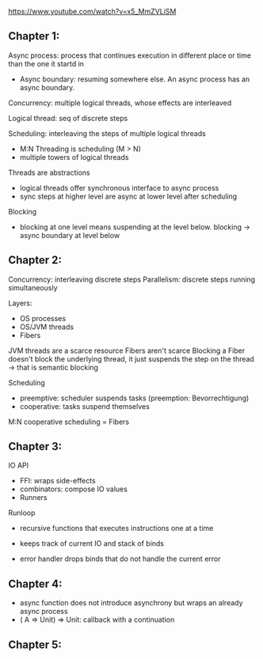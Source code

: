 https://www.youtube.com/watch?v=x5_MmZVLiSM

## Chapter 1:

Async process: process that continues execution in different place or time than the one it startd in
* Async boundary: resuming somewhere else. An async process has an async boundary.

Concurrency: multiple logical threads, whose effects are interleaved

Logical thread: seq of discrete steps

Scheduling: interleaving the steps of multiple logical threads
* M:N Threading is scheduling (M > N)
* multiple towers of logical threads

Threads are abstractions
* logical threads offer synchronous interface to async process
* sync steps at higher level are async at lower level after scheduling

Blocking
* blocking at one level means suspending at the level below. blocking -> async boundary at level below

## Chapter 2:

Concurrency: interleaving discrete steps
Parallelism: discrete steps running simultaneously

Layers:
* OS processes
* OS/JVM threads
* Fibers

JVM threads are a scarce resource
Fibers aren't scarce
Blocking a Fiber doesn't block the underlying thread, it just suspends the step on the thread -> that is semantic blocking

Scheduling
* preemptive: scheduler suspends tasks (preemption: Bevorrechtigung)
* cooperative: tasks suspend themselves

M:N cooperative scheduling = Fibers

## Chapter 3:

IO API
* FFI: wraps side-effects
* combinators: compose IO values
* Runners

Runloop
* recursive functions that executes instructions one at a time
* keeps track of current IO and stack of binds

* error handler drops binds that do not handle the current error

## Chapter 4:

* async function does not introduce asynchrony but wraps an already async process
* ( A => Unit) => Unit: callback with a continuation

## Chapter 5:



